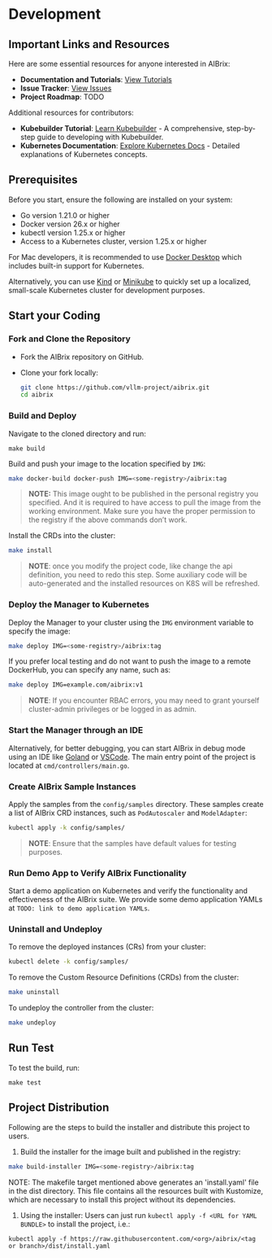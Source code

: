 # Development

## Important Links and Resources

Here are some essential resources for anyone interested in AIBrix:

- **Documentation and Tutorials**: [View Tutorials](https://github.com/vllm-project/aibrix/tree/main/development/tutorial)
- **Issue Tracker**: [View Issues](https://github.com/vllm-project/aibrix/issues)
- **Project Roadmap**: TODO

Additional resources for contributors:

- **Kubebuilder Tutorial**: [Learn Kubebuilder](https://book.kubebuilder.io/) - A comprehensive, step-by-step guide to developing with Kubebuilder.
- **Kubernetes Documentation**: [Explore Kubernetes Docs](https://kubernetes.io/docs/home/) - Detailed explanations of Kubernetes concepts.

## Prerequisites

Before you start, ensure the following are installed on your system:

- Go version 1.21.0 or higher
- Docker version 26.x or higher
- kubectl version 1.25.x or higher
- Access to a Kubernetes cluster, version 1.25.x or higher

For Mac developers, it is recommended to use [Docker Desktop](https://www.docker.com/products/docker-desktop/) which includes built-in support for Kubernetes.

Alternatively, you can use [Kind](https://kind.sigs.k8s.io/) or [Minikube](https://minikube.sigs.k8s.io/docs/start/) to quickly set up a localized, small-scale Kubernetes cluster for development purposes.

## Start your Coding

### Fork and Clone the Repository

- Fork the AIBrix repository on GitHub.

- Clone your fork locally:

  ```sh
  git clone https://github.com/vllm-project/aibrix.git
  cd aibrix
  ```

### Build and Deploy

Navigate to the cloned directory and run:

```
make build
```

Build and push your image to the location specified by `IMG`:

```sh
make docker-build docker-push IMG=<some-registry>/aibrix:tag
```

> **NOTE:** This image ought to be published in the personal registry you specified.
And it is required to have access to pull the image from the working environment.
Make sure you have the proper permission to the registry if the above commands don’t work.

Install the CRDs into the cluster:

```sh
make install
```

> **NOTE**: once you modify the project code, like change the api definition, you need to redo this step. Some auxiliary code will be auto-generated and the installed resources on K8S will be refreshed.

### Deploy the Manager to Kubernetes

Deploy the Manager to your cluster using the `IMG` environment variable to specify the image:

```sh
make deploy IMG=<some-registry>/aibrix:tag
```

If you prefer local testing and do not want to push the image to a remote DockerHub, you can specify any name, such as:

```sh
make deploy IMG=example.com/aibrix:v1
```

> **NOTE**: If you encounter RBAC errors, you may need to grant yourself cluster-admin privileges or be logged in as admin.

### Start the Manager through an IDE

Alternatively, for better debugging, you can start AIBrix in debug mode using an IDE like [Goland](https://www.jetbrains.com/go/) or [VSCode](https://code.visualstudio.com/). The main entry point of the project is located at `cmd/controllers/main.go`.

### Create AIBrix Sample Instances

Apply the samples from the `config/samples` directory. These samples create a list of AIBrix CRD instances, such as `PodAutoscaler` and `ModelAdapter`:

```sh
kubectl apply -k config/samples/
```

> **NOTE**: Ensure that the samples have default values for testing purposes.

### Run Demo App to Verify AIBrix Functionality

Start a demo application on Kubernetes and verify the functionality and effectiveness of the AIBrix suite. We provide some demo application YAMLs at `TODO: link to demo application YAMLs`.

### Uninstall and Undeploy

To remove the deployed instances (CRs) from your cluster:

```sh
kubectl delete -k config/samples/
```

To remove the Custom Resource Definitions (CRDs) from the cluster:

```sh
make uninstall
```

To undeploy the controller from the cluster:

```sh
make undeploy
```

## Run Test

To test the build, run:

  ```
  make test
  ```

## Project Distribution

Following are the steps to build the installer and distribute this project to users.

1. Build the installer for the image built and published in the registry:

```sh
make build-installer IMG=<some-registry>/aibrix:tag
```

NOTE: The makefile target mentioned above generates an 'install.yaml' file in the dist directory. This file contains all the resources built with Kustomize, which are necessary to install this project without its dependencies.

1. Using the installer: Users can just run `kubectl apply -f <URL for YAML BUNDLE>` to install the project, i.e.:

```
kubectl apply -f https://raw.githubusercontent.com/<org>/aibrix/<tag or branch>/dist/install.yaml
```

